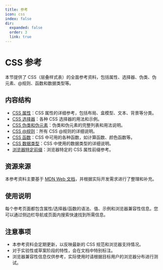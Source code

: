 ```yaml
---
title: 参考
icon: css
index: false
dir:
  expanded: false
  order: 3
  link: true
---
```


# CSS 参考

本节提供了 CSS（层叠样式表）的全面参考资料，包括属性、选择器、伪类、伪元素、@规则、函数和数据类型等。

## 内容结构

- [CSS 属性](./01-属性/)：CSS 属性的详细参考，包括布局、盒模型、文本、背景等分类。
- [CSS 选择器](./02-选择器/)：各种 CSS 选择器的用法和示例。
- [CSS 伪类和伪元素](./03-伪类和伪元素/)：伪类和伪元素的完整列表和用法说明。
- [CSS @规则](./04-At规则/)：所有 CSS @规则的详细说明。
- [CSS 函数](./05-函数/)：CSS 中可用的各种函数，如计算函数、颜色函数等。
- [CSS 数据类型](./06-数据类型/)：CSS 中使用的数据类型的详细说明。
- [浏览器特定前缀](./07-浏览器特定前缀/)：浏览器特定的 CSS 属性前缀参考。

## 资源来源

本参考资料主要基于 [MDN Web 文档](https://developer.mozilla.org)，并根据实际开发需求进行了整理和补充。

## 使用说明

每个参考页面都包含属性/选择器/函数的语法、值、示例和浏览器兼容性信息。您可以通过侧边栏导航或页面内搜索快速找到所需信息。

## 注意事项

- 本参考资料会定期更新，以反映最新的 CSS 规范和浏览器支持情况。
- 对于实验性或草案阶段的特性，会在文档中特别标注。
- 浏览器兼容性信息仅供参考，实际使用时请根据目标用户的浏览器分布进行测试。
